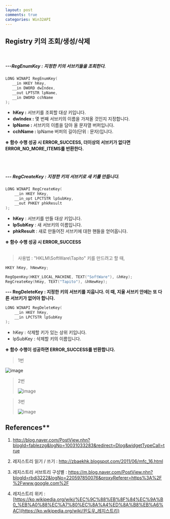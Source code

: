 ```yaml
---
layout: post
comments: true
categories: Win32API
---
```


## **Registry 키의 조회/생성/삭제**

<br>

##### ---RegEnumKey : 지정한 키의 서브키들을 조회한다.

 ```C++
LONG WINAPI RegEnumKey(
	__in HKEY hKey,
	__in DWORD dwIndex,
	__out LPTSTR lpName,
	__in DWORD cchName
);
 ```

- **hKey :** 서브키를 조회할 대상 키입니다.
- **dwIndex :** 몇 번째 서브키의 이름을 가져올 것인지 지정합니다.
- **lpName :** 서브키의 이름을 담아 올 문자열 버퍼입니다.
- **cchName :** lpName 버퍼의 길이(단위 : 문자)입니다.

**※ 함수 수행 성공 시 ERROR_SUCCESS, 더이상의 서브키가 없다면 ERROR_NO_MORE_ITEMS를 반환한다.**<br>

<br><br>

##### --- RegCreateKey : 지정한 키의 서브키로 새 키를 만듭니다.

```C++
LONG WINAPI RegCreateKey(
	__in HKEY hKey,
	__in_opt LPCTSTR lpSubKey,
	__out PHKEY phkResult
);
```

- **hKey** : 서브키를 만들 대상 키입니다.
- **lpSubKey** : 새 서브키의 이름입니다.
- **phkResult** : 새로 만들어진 서브키에 대한 핸들을 얻어옵니다.

**※ 함수 수행 성공 시 ERROR_SUCCESS**<br><br>

> 사용법 : "HKLM\SoftWare\Tapito" 키를 만드려고 할 때,

```C++
HKEY hKey, hNewKey;

RegOpenKey(HKEY_LOCAL_MACHINE, TEXT("SoftWare"), &hKey);
RegCreateKey(hKey, TEXT("Tapito"), &hNewKey);
```



**--- RegDeleteKey : 지정한 키의 서브키를 지웁니다. 이 때, 지울 서브키 안에는 또 다른 서브키가 		없어야 합니다.**

```C++
LONG WINAPI RegDeleteKey(
	__in HKEY hKey,
	__in LPCTSTR lpSubKey
);
```

- hKey : 삭제할 키가 있는 상위 키입니다.
- lpSubKey : 삭제할 키의 이름입니다.

**※ 함수 수행이 성공하면 ERROR_SUCCESS를 반환합니다.**



> 1번

![image](https://user-images.githubusercontent.com/16419202/66096334-9e693300-e5d5-11e9-8930-da2048bea71a.png)



> 2번
>
> ![image](https://user-images.githubusercontent.com/16419202/66096527-39faa380-e5d6-11e9-9857-e30ac4f4540d.png)



> 3번
>
> ![image](https://user-images.githubusercontent.com/16419202/66096574-61517080-e5d6-11e9-8e1a-4ae0f8ea4946.png)

## References**

1. http://blog.naver.com/PostView.nhn?blogId=fablezzg&logNo=10031033283&redirect=Dlog&widgetTypeCall=true

2. 레지스트리 읽기 / 쓰기 : http://zbaekhk.blogspot.com/2011/06/mfc_16.html

3. 레지스트리 서브트리 구성별 : https://m.blog.naver.com/PostView.nhn?blogId=rbdi3222&logNo=220597850076&proxyReferer=https%3A%2F%2Fwww.google.com%2F
4. 레지스트리 위키 : [https://ko.wikipedia.org/wiki/%EC%9C%88%EB%8F%84%EC%9A%B0_%EB%A0%88%EC%A7%80%EC%8A%A4%ED%8A%B8%EB%A6%AC](https://ko.wikipedia.org/wiki/윈도우_레지스트리)